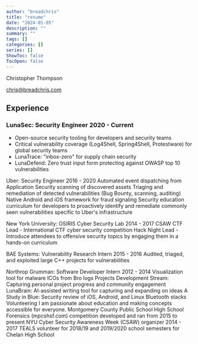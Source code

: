 ```yaml
---
author: "breadchris"
title: "resume"
date: "2024-01-05"
description: ""
summary: ""
tags: []
categories: []
series: []
ShowToc: false
TocOpen: false
---
```


Christopher Thompson

chris@breadchris.com

## Experience
### LunaSec: Security Engineer 2020 - Current
- Open-source security tooling for developers and security teams
- Critical vulnerability coverage (Log4Shell, Spring4Shell, Protestware) for global security teams
- LunaTrace: "inbox-zero" for supply chain security
- LunaDefend: Zero trust input form protecting against OWASP top 10 vulnerabilities

Uber: Security Engineer 2016 - 2020
Automated event dispatching from Application Security scanning of discovered assets
Triaging and remediation of detected vulnerabilities (Bug Bounty, scanning, auditing)
Native Android and iOS framework for fraud signaling
Security education curriculum for developers to proactively identify and remediate commonly seen vulnerabilities specific to Uber's infrastructure

New York University: OSIRIS Cyber Security Lab 2014 - 2017
CSAW CTF Lead - International CTF cyber security competition
Hack Night Lead - Introduce attendees to offensive security topics by engaging them in a hands-on curriculum

BAE Systems: Vulnerability Research Intern 2015 - 2016
 Audited, triaged, and exploited large C++ projects for vulnerabilities

Northrop Grumman: Software Developer Intern 2012 - 2014
Visualization tool for malware ICOs from Bro logs 
Projects
Development Stream: Capturing personal project progress and community engagement
LunaBrain: AI-assisted writing tool for capturing and expanding on ideas
A Study in Blue: Security review of iOS, Android, and Linux Bluetooth stacks
Volunteering
I am passionate about education and making concepts accessible for everyone.
Montgomery County Public School High School Forensics (mpcshsf.com) competition developed and ran from 2015 to present
NYU Cyber Security Awareness Week (CSAW) organizer 2014 - 2017
TEALS volunteer for 2018/19 and 2019/2020 school semesters for Chelan High School

